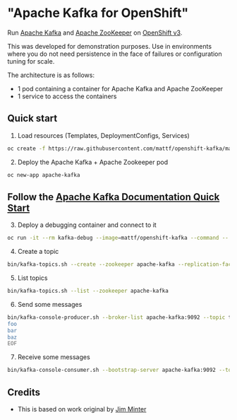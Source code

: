 # "Apache Kafka for OpenShift"

Run [Apache Kafka](https://kafka.apache.org/) and [Apache ZooKeeper](https://zookeeper.apache.org/) on [OpenShift v3](https://www.openshift.com/).

This was developed for demonstration purposes. Use in environments where you do not need persistence in the face of failures or configuration tuning for scale.

The architecture is as follows:

* 1 pod containing a container for Apache Kafka and Apache ZooKeeper
* 1 service to access the containers


## Quick start

1. Load resources (Templates, DeploymentConfigs, Services)
```bash
oc create -f https://raw.githubusercontent.com/mattf/openshift-kafka/master/resources.yaml
```

2. Deploy the Apache Kafka + Apache Zookeeper pod
```bash
oc new-app apache-kafka
```

## Follow the [Apache Kafka Documentation Quick Start](https://kafka.apache.org/documentation.html#quickstart)

3. Deploy a debugging container and connect to it
```bash
oc run -it --rm kafka-debug --image=mattf/openshift-kafka --command -- bash
```

4. Create a topic
```bash
bin/kafka-topics.sh --create --zookeeper apache-kafka --replication-factor 1 --partitions 1 --topic test
```

5. List topics
```bash
bin/kafka-topics.sh --list --zookeeper apache-kafka
```

6. Send some messages
```bash
bin/kafka-console-producer.sh --broker-list apache-kafka:9092 --topic test <<EOF
foo
bar
baz
EOF
```

7. Receive some messages
```bash
bin/kafka-console-consumer.sh --bootstrap-server apache-kafka:9092 --topic test --from-beginning
```

## Credits

* This is based on work original by [Jim Minter](https://github.com/jim-minter)
